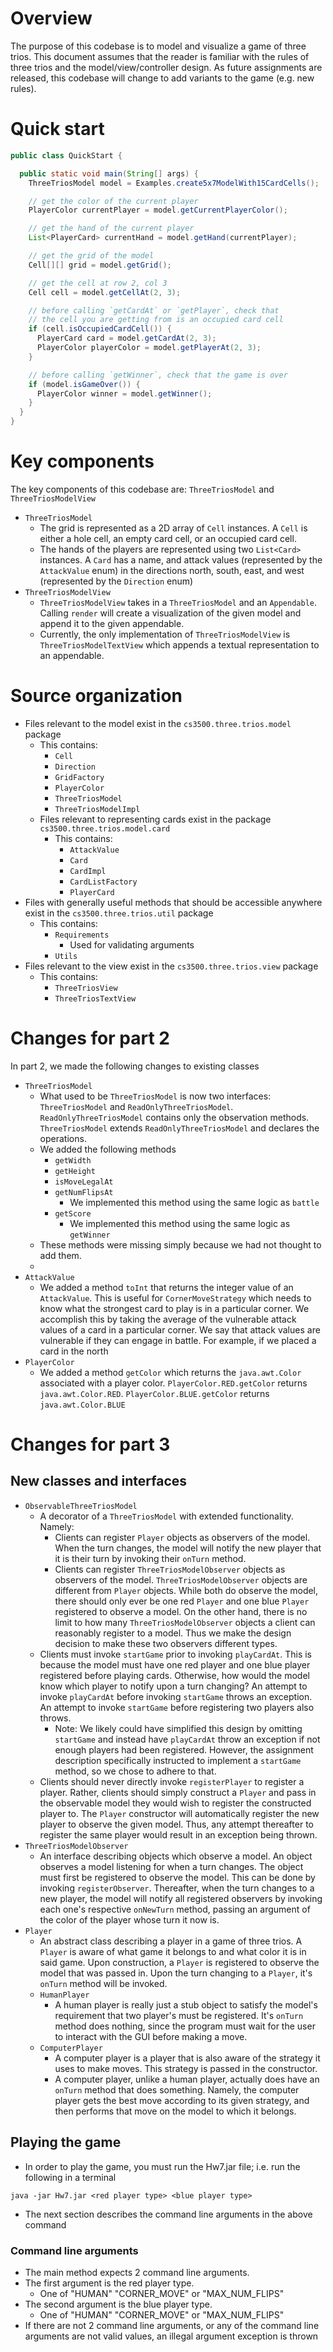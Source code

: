# Overview

The purpose of this codebase is to model and visualize a game of three trios. This document assumes
that the reader is familiar with the rules of three trios and the model/view/controller design. As
future assignments are released, this codebase will change to add variants to the game (e.g. new
rules).

# Quick start

```java
public class QuickStart {

  public static void main(String[] args) {
    ThreeTriosModel model = Examples.create5x7ModelWith15CardCells();

    // get the color of the current player
    PlayerColor currentPlayer = model.getCurrentPlayerColor();

    // get the hand of the current player
    List<PlayerCard> currentHand = model.getHand(currentPlayer);

    // get the grid of the model
    Cell[][] grid = model.getGrid();

    // get the cell at row 2, col 3
    Cell cell = model.getCellAt(2, 3);

    // before calling `getCardAt` or `getPlayer`, check that
    // the cell you are getting from is an occupied card cell
    if (cell.isOccupiedCardCell()) {
      PlayerCard card = model.getCardAt(2, 3);
      PlayerColor playerColor = model.getPlayerAt(2, 3);
    }

    // before calling `getWinner`, check that the game is over
    if (model.isGameOver()) {
      PlayerColor winner = model.getWinner();
    }
  }
}
```

# Key components

The key components of this codebase are: `ThreeTriosModel` and `ThreeTriosModelView`

- `ThreeTriosModel`
    - The grid is represented as a 2D array of `Cell` instances. A `Cell` is either a hole cell, an
      empty card cell, or an occupied card cell.
    - The hands of the players are represented using two `List<Card>` instances. A `Card` has a
      name, and attack values (represented by the `AttackValue` enum) in the directions north,
      south, east, and west (represented by the `Direction` enum)
- `ThreeTriosModelView`
    - `ThreeTriosModelView` takes in a `ThreeTriosModel` and an `Appendable`. Calling `render` will
      create a visualization of the given model and append it to the given appendable.
    - Currently, the only implementation of `ThreeTriosModelView` is `ThreeTriosModelTextView` which
      appends a textual representation to an appendable.

# Source organization

- Files relevant to the model exist in the `cs3500.three.trios.model` package
    - This contains:
        - `Cell`
        - `Direction`
        - `GridFactory`
        - `PlayerColor`
        - `ThreeTriosModel`
        - `ThreeTriosModelImpl`
    - Files relevant to representing cards exist in the package `cs3500.three.trios.model.card`
        - This contains:
            - `AttackValue`
            - `Card`
            - `CardImpl`
            - `CardListFactory`
            - `PlayerCard`
- Files with generally useful methods that should be accessible anywhere exist in
  the `cs3500.three.trios.util` package
    - This contains:
        - `Requirements`
            - Used for validating arguments
        - `Utils`
- Files relevant to the view exist in the `cs3500.three.trios.view` package
    - This contains:
        - `ThreeTriosView`
        - `ThreeTriosTextView`

# Changes for part 2

In part 2, we made the following changes to existing classes

- `ThreeTriosModel`
    - What used to be `ThreeTriosModel` is now two interfaces: `ThreeTriosModel`
      and `ReadOnlyThreeTriosModel`. `ReadOnlyThreeTriosModel` contains only the observation
      methods. `ThreeTriosModel` extends `ReadOnlyThreeTriosModel` and declares the operations.
    - We added the following methods
        - `getWidth`
        - `getHeight`
        - `isMoveLegalAt`
        - `getNumFlipsAt`
            - We implemented this method using the same logic as `battle`
        - `getScore`
            - We implemented this method using the same logic as `getWinner`
    - These methods were missing simply because we had not thought to add them.
    -
- `AttackValue`
    - We added a method `toInt` that returns the integer value of an `AttackValue`. This is useful
      for `CornerMoveStrategy` which needs to know what the strongest card to play is in a
      particular corner. We accomplish this by taking the average of the vulnerable attack values of
      a card in a particular corner. We say that attack values are vulnerable if they can engage in
      battle. For example, if we placed a card in the north
- `PlayerColor`
    - We added a method `getColor` which returns the `java.awt.Color` associated with a player
      color. `PlayerColor.RED.getColor` returns `java.awt.Color.RED`. `PlayerColor.BLUE.getColor`
      returns `java.awt.Color.BLUE`

# Changes for part 3

## New classes and interfaces

- `ObservableThreeTriosModel`
    - A decorator of a `ThreeTriosModel` with extended functionality. Namely:
        - Clients can register `Player` objects as observers of the model. When the turn changes,
          the model will notify the new player that it is their turn by invoking their `onTurn`
          method.
        - Clients can register `ThreeTriosModelObserver` objects as observers of the
          model. `ThreeTriosModelObserver` objects are different from `Player` objects. While both
          do observe the model, there should only ever be one red `Player` and one blue `Player`
          registered to observe a model. On the other hand, there is no limit to how
          many `ThreeTriosModelObserver` objects a client can reasonably register to a model. Thus
          we make the design decision to make these two observers different types.
    - Clients must invoke `startGame` prior to invoking `playCardAt`. This is because the model must
      have one red player and one blue player registered before playing cards. Otherwise, how would
      the model know which player to notify upon a turn changing? An attempt to invoke `playCardAt`
      before invoking `startGame` throws an exception. An attempt to invoke `startGame` before
      registering two players also throws.
        - Note: We likely could have simplified this design by omitting `startGame` and instead
          have `playCardAt` throw an exception if not enough players had been registered. However,
          the assignment description specifically instructed to implement a `startGame` method, so
          we chose to adhere to that.
    - Clients should never directly invoke `registerPlayer` to register a player. Rather, clients
      should simply construct a `Player` and pass in the observable model they would wish to
      register the constructed player to. The `Player` constructor will automatically register the
      new player to observe the given model. Thus, any attempt thereafter to register the same
      player would result in an exception being thrown.
- `ThreeTriosModelObserver`
    - An interface describing objects which observe a model. An object observes a model listening
      for when a turn changes. The object must first be registered to observe the model. This can be
      done by invoking `registerObserver`. Thereafter, when the turn changes to a new player, the
      model will notify all registered observers by invoking each one's respective `onNewTurn`
      method, passing an argument of the color of the player whose turn it now is.
- `Player`
    - An abstract class describing a player in a game of three trios. A `Player` is aware of what
      game it belongs to and what color it is in said game. Upon construction, a `Player` is
      registered to observe the model that was passed in. Upon the turn changing to a `Player`,
      it's `onTurn` method will be invoked.
    - `HumanPlayer`
        - A human player is really just a stub object to satisfy the model's requirement that two
          player's must be registered. It's `onTurn` method does nothing, since the program must
          wait for the user to interact with the GUI before making a move.
    - `ComputerPlayer`
        - A computer player is a player that is also aware of the strategy it uses to make moves.
          This strategy is passed in the constructor.
        - A computer player, unlike a human player, actually does have an `onTurn` method that does
          something. Namely, the computer player gets the best move according to its given strategy,
          and then performs that move on the model to which it belongs.

## Playing the game

- In order to play the game, you must run the Hw7.jar file; i.e. run the following in a terminal

```
java -jar Hw7.jar <red player type> <blue player type> 
```

- The next section describes the command line arguments in the above command

### Command line arguments

- The main method expects 2 command line arguments.
- The first argument is the red player type.
    - One of "HUMAN" "CORNER_MOVE" or "MAX_NUM_FLIPS"
- The second argument is the blue player type.
    - One of "HUMAN" "CORNER_MOVE" or "MAX_NUM_FLIPS"
- If there are not 2 command line arguments, or any of the command line arguments are not valid
  values, an illegal argument exception is thrown